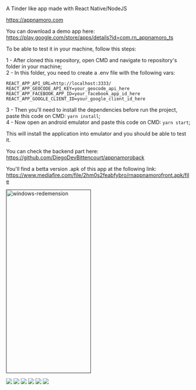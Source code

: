 A Tinder like app made with React Native/NodeJS

https://appnamoro.com

You can download a demo app here:
https://play.google.com/store/apps/details?id=com.rn_appnamoro_ts

To be able to test it in your machine, follow this steps:

1 - After cloned this repository, open CMD and navigate to repository's folder in your machine;<br/>
2 - In this folder, you need to create a .env file with the following vars:<br/>
```
REACT_APP_API_URL=http://localhost:3333/
REACT_APP_GEOCODE_API_KEY=your_geocode_api_here
REACT_APP_FACEBOOK_APP_ID=your_facebook_app_id_here
REACT_APP_GOOGLE_CLIENT_ID=your_google_client_id_here
```
3 - Then you'll need to install the dependencies before run the project, paste this code on CMD: `yarn install`;<br/>
4 - Now open an android emulator and paste this code on CMD: `yarn start`;<br/>

This will install the application into emulator and you should be able to test it.

You can check the backend part here: https://github.com/DiegoDevBittencourt/appnamoroback

You'll find a betta version .apk of this app at the following link: https://www.mediafire.com/file/2hm0s2feabfybro/rnappnamorofront.apk/file

<a href="" target="_blank">
<img width="231" height="500" src="https://play-lh.googleusercontent.com/JMVOc7nT0jIysZbUCgl4tFzbIEDMQQegxF8jATmpPoC5r6Q9UEeJDUYH6Kh3UvTJ4A8=w2560-h1440-rw" alt="windows-redemension" title="Linux" border="0" />
</a>

![](https://play-lh.googleusercontent.com/JMVOc7nT0jIysZbUCgl4tFzbIEDMQQegxF8jATmpPoC5r6Q9UEeJDUYH6Kh3UvTJ4A8=w2560-h1440-rw)
![](https://play-lh.googleusercontent.com/36CNUCNM53uAb8Y1Vz_tv9nptJOGWauTdEYn8k5ErGJLi7dy8XDEJOlXtPEuKRwPJA=w2560-h1440-rw)
![](https://play-lh.googleusercontent.com/p-JmY-thiEvnfruzBQPAP347iHV_FSZDGHTa9dTRSR0MDWhWTCv04O1_iU8VsvRxis3D=w2560-h1440-rw)
![]([https://i.imgur.com/2yLy5kB.png](https://play-lh.googleusercontent.com/eVopZ4RRf2bxVTutujdqLrSsp7wiuukM3TnRwZM5jqpFhjeg_VhfJTOQWUveRycX2cM=w2560-h1440-rw))
![](https://play-lh.googleusercontent.com/7C78lPK7WsiIrw8Za0w9WQ6rIqdfSuGdIKzv53vyajJ-XFmK39GIMtSPcNP2lXGHMA=w2560-h1440-rw)
![](https://play-lh.googleusercontent.com/pe_yiuEoidQ5b1uw_ZlV59RMB4DAux0yQobE-jpGAc9GAkGdJ6bxn4793D5FYVwo4uE=w2560-h1440-rw)
